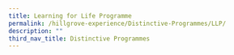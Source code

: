 ```yaml
---
title: Learning for Life Programme
permalink: /hillgrove-experience/Distinctive-Programmes/LLP/
description: ""
third_nav_title: Distinctive Programmes
---
```

